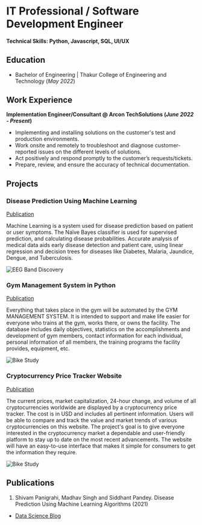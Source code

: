 # IT Professional / Software Development Engineer

#### Technical Skills: Python, Javascript, SQL, UI/UX

## Education
- Bachelor of Engineering | Thakur College of Engineering and Technology (_May 2022_)								       		

## Work Experience
**Implementation Engineer/Consultant @ Arcon TechSolutions (_June 2022 - Present_)**
- Implementing and installing solutions on the customer's test and production environments.
- Work onsite and remotely to troubleshoot and diagnose customer-reported issues on the different levels of solutions.
- Act positively and respond promptly to the customer’s requests/tickets.
- Prepare, review, and ensure the accuracy of technical documentation.

## Projects
### Disease Prediction Using Machine Learning
[Publication](https://www.mdpi.com/1424-8220/22/8/3048)

Machine Learning is a system used for disease prediction based on patient or user symptoms. The Naïve Bayes classifier is used for supervised prediction, and calculating disease probabilities. Accurate analysis of medical data aids early disease detection and patient care, using linear regression and decision trees for diseases like Diabetes, Malaria, Jaundice, Dengue, and Tuberculosis.

![EEG Band Discovery](/assets/img/eeg_band_discovery.jpeg)

### Gym Management System in Python
[Publication](https://www.mdpi.com/1424-8220/22/11/4240)

Everything that takes place in the gym will be automated by the GYM MANAGEMENT SYSTEM. It is intended to support and make life easier for everyone who trains at the gym, works there, or owns the facility. The database includes daily objectives, statistics on the accomplishments and development of gym members, contact information for each individual, personal information of all members, the training programs the facility provides, equipment, etc.

![Bike Study](/assets/img/bike_study.jpeg)

### Cryptocurrency Price Tracker Website
[Publication](https://www.mdpi.com/1424-8220/22/11/4240)

The current prices, market capitalization, 24-hour change, and volume of all cryptocurrencies worldwide are displayed by a cryptocurrency price tracker. The cost is in USD and includes all pertinent information. Users will be able to compare and track the value and market trends of various cryptocurrencies on this website. The project's goal is to give everyone interested in the cryptocurrency market a dependable and user-friendly platform to stay up to date on the most recent advancements. The website will have an easy-to-use interface that makes it simple for consumers to get the information they require. 

![Bike Study](/assets/img/bike_study.jpeg)

## Publications
1. Shivam Panigrahi, Madhav Singh and Siddhant Pandey. Disease Prediction Using Machine Learning Algorithms (2021)

- [Data Science Blog](https://medium.com/@shawhin)
